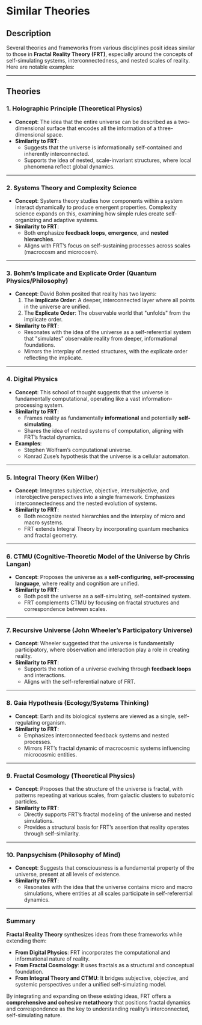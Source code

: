 # Similar Theories

## Description

Several theories and frameworks from various disciplines posit ideas similar to those in **Fractal Reality Theory (FRT)**, especially around the concepts of self-simulating systems, interconnectedness, and nested scales of reality. Here are notable examples:

---

## Theories

### **1. Holographic Principle (Theoretical Physics)**  
- **Concept**: The idea that the entire universe can be described as a two-dimensional surface that encodes all the information of a three-dimensional space.  
- **Similarity to FRT**:
  - Suggests that the universe is informationally self-contained and inherently interconnected.
  - Supports the idea of nested, scale-invariant structures, where local phenomena reflect global dynamics.  

---

### **2. Systems Theory and Complexity Science**  
- **Concept**: Systems theory studies how components within a system interact dynamically to produce emergent properties. Complexity science expands on this, examining how simple rules create self-organizing and adaptive systems.  
- **Similarity to FRT**:
  - Both emphasize **feedback loops**, **emergence**, and **nested hierarchies**.
  - Aligns with FRT’s focus on self-sustaining processes across scales (macrocosm and microcosm).  

---

### **3. Bohm’s Implicate and Explicate Order (Quantum Physics/Philosophy)**  
- **Concept**: David Bohm posited that reality has two layers:
  1. The **Implicate Order**: A deeper, interconnected layer where all points in the universe are unified.  
  2. The **Explicate Order**: The observable world that "unfolds" from the implicate order.  
- **Similarity to FRT**:
  - Resonates with the idea of the universe as a self-referential system that "simulates" observable reality from deeper, informational foundations.  
  - Mirrors the interplay of nested structures, with the explicate order reflecting the implicate.  

---

### **4. Digital Physics**  
- **Concept**: This school of thought suggests that the universe is fundamentally computational, operating like a vast information-processing system.  
- **Similarity to FRT**:
  - Frames reality as fundamentally **informational** and potentially **self-simulating**.
  - Shares the idea of nested systems of computation, aligning with FRT’s fractal dynamics.  
- **Examples**:
  - Stephen Wolfram’s computational universe.
  - Konrad Zuse’s hypothesis that the universe is a cellular automaton.  

---

### **5. Integral Theory (Ken Wilber)**  
- **Concept**: Integrates subjective, objective, intersubjective, and interobjective perspectives into a single framework. Emphasizes interconnectedness and the nested evolution of systems.  
- **Similarity to FRT**:
  - Both recognize nested hierarchies and the interplay of micro and macro systems.
  - FRT extends Integral Theory by incorporating quantum mechanics and fractal geometry.  

---

### **6. CTMU (Cognitive-Theoretic Model of the Universe by Chris Langan)**  
- **Concept**: Proposes the universe as a **self-configuring, self-processing language**, where reality and cognition are unified.  
- **Similarity to FRT**:
  - Both posit the universe as a self-simulating, self-contained system.  
  - FRT complements CTMU by focusing on fractal structures and correspondence between scales.  

---

### **7. Recursive Universe (John Wheeler’s Participatory Universe)**  
- **Concept**: Wheeler suggested that the universe is fundamentally participatory, where observation and interaction play a role in creating reality.  
- **Similarity to FRT**:
  - Supports the notion of a universe evolving through **feedback loops** and interactions.
  - Aligns with the self-referential nature of FRT.  

---

### **8. Gaia Hypothesis (Ecology/Systems Thinking)**  
- **Concept**: Earth and its biological systems are viewed as a single, self-regulating organism.  
- **Similarity to FRT**:
  - Emphasizes interconnected feedback systems and nested processes.
  - Mirrors FRT’s fractal dynamic of macrocosmic systems influencing microcosmic entities.  

---

### **9. Fractal Cosmology (Theoretical Physics)**  
- **Concept**: Proposes that the structure of the universe is fractal, with patterns repeating at various scales, from galactic clusters to subatomic particles.  
- **Similarity to FRT**:
  - Directly supports FRT’s fractal modeling of the universe and nested simulations.
  - Provides a structural basis for FRT’s assertion that reality operates through self-similarity.  

---

### **10. Panpsychism (Philosophy of Mind)**  
- **Concept**: Suggests that consciousness is a fundamental property of the universe, present at all levels of existence.  
- **Similarity to FRT**:
  - Resonates with the idea that the universe contains micro and macro simulations, where entities at all scales participate in self-referential dynamics.  

---

### **Summary**  
**Fractal Reality Theory** synthesizes ideas from these frameworks while extending them:
- **From Digital Physics**: FRT incorporates the computational and informational nature of reality.  
- **From Fractal Cosmology**: It uses fractals as a structural and conceptual foundation.  
- **From Integral Theory and CTMU**: It bridges subjective, objective, and systemic perspectives under a unified self-simulating model.  

By integrating and expanding on these existing ideas, FRT offers a **comprehensive and cohesive metatheory** that positions fractal dynamics and correspondence as the key to understanding reality’s interconnected, self-simulating nature.